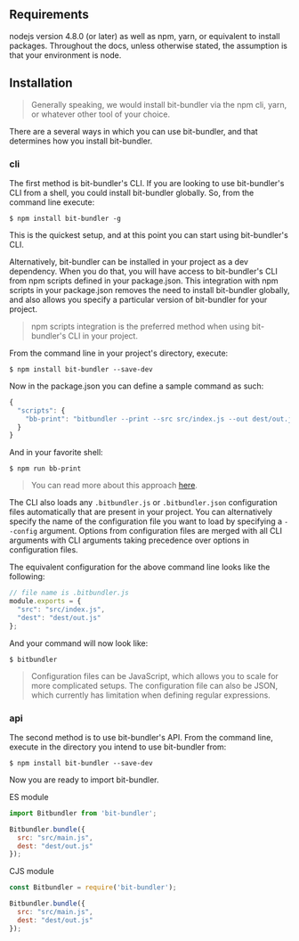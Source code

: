 ## Requirements

nodejs version 4.8.0 (or later) as well as npm, yarn, or equivalent to install packages. Throughout the docs, unless otherwise stated, the assumption is that your environment is node.


## Installation

> Generally speaking, we would install bit-bundler via the npm cli, yarn, or whatever other tool of your choice.

There are a several ways in which you can use bit-bundler, and that determines how you install bit-bundler.

### cli

The first method is bit-bundler's CLI. If you are looking to use bit-bundler's CLI from a shell, you could install bit-bundler globally. So, from the command line execute:

```
$ npm install bit-bundler -g
```

This is the quickest setup, and at this point you can start using bit-bundler's CLI.

Alternatively, bit-bundler can be installed in your project as a dev dependency. When you do that, you will have access to bit-bundler's CLI from npm scripts defined in your package.json. This integration with npm scripts in your package.json removes the need to install bit-bundler globally, and also allows you specify a particular version of bit-bundler for your project.

> npm scripts integration is the preferred method when using bit-bundler's CLI in your project.

From the command line in your project's directory, execute:

```
$ npm install bit-bundler --save-dev
```

Now in the package.json you can define a sample command as such:

``` javascript
{
  "scripts": {
    "bb-print": "bitbundler --print --src src/index.js --out dest/out.js"
  }
}
```

And in your favorite shell:

```
$ npm run bb-print
```

> You can read more about this approach [here](https://docs.npmjs.com/cli/run-script).

The CLI also loads any `.bitbundler.js` or `.bitbundler.json` configuration files automatically that are present in your project. You can alternatively specify the name of the configuration file you want to load by specifying a `--config` argument. Options from configuration files are merged with all CLI arguments with CLI arguments taking precedence over options in configuration files.


The equivalent configuration for the above command line looks like the following:

``` javascript
// file name is .bitbundler.js
module.exports = {
  "src": "src/index.js",
  "dest": "dest/out.js"
};
```

And your command will now look like:

```
$ bitbundler
```

> Configuration files can be JavaScript, which allows you to scale for more complicated setups. The configuration file can also be JSON, which currently has limitation when defining regular expressions.

### api

The second method is to use bit-bundler's API. From the command line, execute in the directory you intend to use bit-bundler from:

```
$ npm install bit-bundler --save-dev
```

Now you are ready to import bit-bundler.

ES module

``` javascript
import Bitbundler from 'bit-bundler';

Bitbundler.bundle({
  src: "src/main.js",
  dest: "dest/out.js"
});
```

CJS module

``` javascript
const Bitbundler = require('bit-bundler');

Bitbundler.bundle({
  src: "src/main.js",
  dest: "dest/out.js"
});
```
